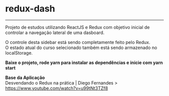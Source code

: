 # redux-dash
---
Projeto de estudos utilizando ReactJS e Redux com objetivo inicial de controlar a navegação lateral de uma dasboard.

O controle desta sidebar está sendo completamente feito pelo Redux.  
O estado atual do curso selecionado também está sendo armazenado no localStorage.

**Baixe o projeto, rode yarn para instalar as dependências e inicie com yarn start**

**Base da Aplicação**  
Desvendando o Redux na prática | Diego Fernandes > https://www.youtube.com/watch?v=u99tNt3TZf8
